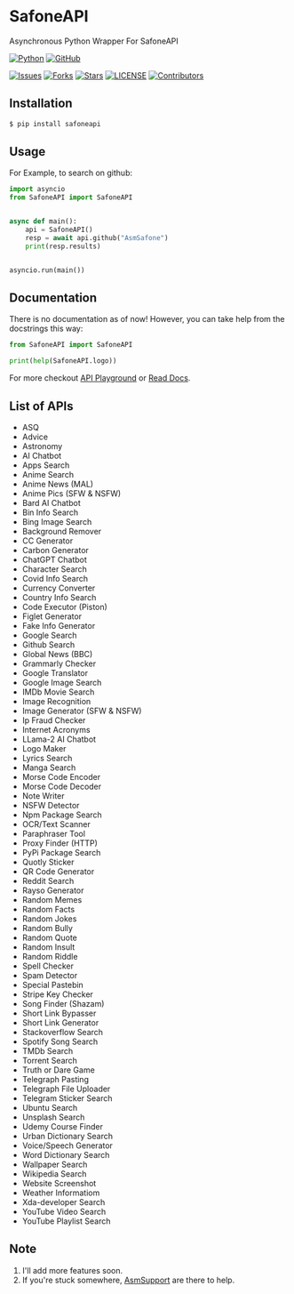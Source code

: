 # SafoneAPI

Asynchronous Python Wrapper For SafoneAPI

[![Python](http://forthebadge.com/images/badges/made-with-python.svg)](https://python.org)
[![GitHub](https://forthebadge.com/images/badges/built-by-developers.svg)](https://github.com/)

[![Issues](https://img.shields.io/github/issues/AsmSafone/SafoneAPI?style=for-the-badge&color=orange)](https://github.com/AsmSafone/SafoneAPI/issues)
[![Forks](https://img.shields.io/github/forks/AsmSafone/SafoneAPI?style=for-the-badge&color=orange)](https://github.com/AsmSafone/SafoneAPI/fork)
[![Stars](https://img.shields.io/github/stars/AsmSafone/SafoneAPI?style=for-the-badge&color=orange)](https://github.com/AsmSafone/SafoneAPI)
[![LICENSE](https://img.shields.io/github/license/AsmSafone/SafoneAPI?color=orange&style=for-the-badge)](https://github.com/AsmSafone/SafoneAPI)
[![Contributors](https://img.shields.io/github/contributors/AsmSafone/SafoneAPI?style=for-the-badge&color=orange)](https://github.com/AsmSafone/SafoneAPI)


## Installation

```sh
$ pip install safoneapi
```

## Usage

For Example, to search on github:

```py
import asyncio
from SafoneAPI import SafoneAPI


async def main():
    api = SafoneAPI()
    resp = await api.github("AsmSafone")
    print(resp.results)


asyncio.run(main())
```

## Documentation

There is no documentation as of now!
However, you can take help from the docstrings this way:

```py
from SafoneAPI import SafoneAPI

print(help(SafoneAPI.logo))
```

For more checkout [API Playground](https://api.safone.dev/docs) or [Read Docs](https://api.safone.dev/redoc).

## List of APIs

- ASQ
- Advice
- Astronomy
- AI Chatbot
- Apps Search
- Anime Search
- Anime News (MAL)
- Anime Pics (SFW & NSFW)
- Bard AI Chatbot
- Bin Info Search
- Bing Image Search
- Background Remover
- CC Generator
- Carbon Generator
- ChatGPT Chatbot
- Character Search
- Covid Info Search
- Currency Converter
- Country Info Search
- Code Executor (Piston)
- Figlet Generator
- Fake Info Generator
- Google Search
- Github Search
- Global News (BBC)
- Grammarly Checker
- Google Translator
- Google Image Search
- IMDb Movie Search
- Image Recognition
- Image Generator (SFW & NSFW)
- Ip Fraud Checker
- Internet Acronyms
- LLama-2 AI Chatbot
- Logo Maker
- Lyrics Search
- Manga Search
- Morse Code Encoder
- Morse Code Decoder
- Note Writer
- NSFW Detector
- Npm Package Search
- OCR/Text Scanner
- Paraphraser Tool
- Proxy Finder (HTTP)
- PyPi Package Search
- Quotly Sticker
- QR Code Generator
- Reddit Search
- Rayso Generator
- Random Memes
- Random Facts
- Random Jokes
- Random Bully
- Random Quote
- Random Insult
- Random Riddle
- Spell Checker
- Spam Detector
- Special Pastebin
- Stripe Key Checker
- Song Finder (Shazam)
- Short Link Bypasser
- Short Link Generator
- Stackoverflow Search
- Spotify Song Search
- TMDb Search
- Torrent Search
- Truth or Dare Game
- Telegraph Pasting
- Telegraph File Uploader
- Telegram Sticker Search
- Ubuntu Search
- Unsplash Search
- Udemy Course Finder
- Urban Dictionary Search
- Voice/Speech Generator
- Word Dictionary Search
- Wallpaper Search
- Wikipedia Search
- Website Screenshot
- Weather Informatiom
- Xda-developer Search
- YouTube Video Search
- YouTube Playlist Search

## Note

1. I'll add more features soon.
2. If you're stuck somewhere, [AsmSupport](https://t.me/AsmSupport) are there to help.
